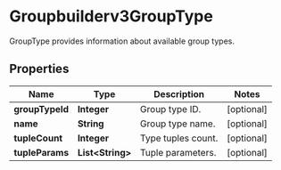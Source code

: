 

# Groupbuilderv3GroupType

GroupType provides information about available group types.

## Properties

| Name | Type | Description | Notes |
|------------ | ------------- | ------------- | -------------|
|**groupTypeId** | **Integer** | Group type ID. |  [optional] |
|**name** | **String** | Group type name. |  [optional] |
|**tupleCount** | **Integer** | Type tuples count. |  [optional] |
|**tupleParams** | **List&lt;String&gt;** | Tuple parameters. |  [optional] |



